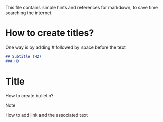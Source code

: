 This file contains simple hints and references for markdown, to save time searching the internet. 

# How to create titles?

One way is by adding *#* followed by space before the text

```markdown 
## Subtitle (H2)
### H3 
```
Title
=====
How to create bulletin?

> [!NOTE]
How to add link and the associated text


